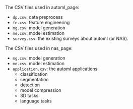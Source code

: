 
The CSV files used in automl_page:

- `dp.csv`: data preprocess
- `fe.csv`: feature engineering
- `mg.csv`: model generation
- `me.csv`: model estimation
- `survey.csv`: the existing surveys about automl (or NAS).


The CSV files used in nas_page:

- `mg.csv`: model generation
- `me.csv`: model estimation
- `application.csv`: the automl applications
  - classification
  - segmentation
  - detection
  - model compression
  - 3D tasks
  - language tasks